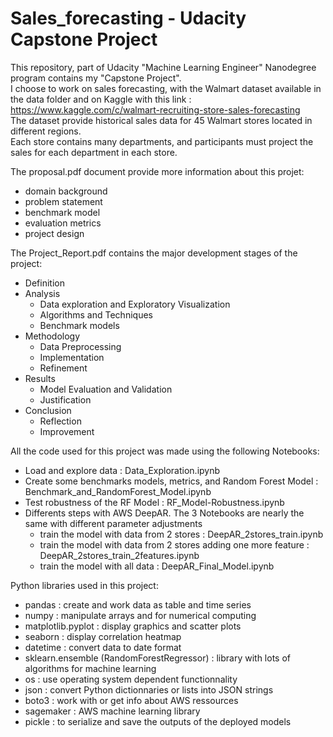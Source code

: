 # Sales_forecasting - Udacity Capstone Project
This repository, part of Udacity "Machine Learning Engineer" Nanodegree program contains my "Capstone Project".  
I choose to work on sales forecasting, with the Walmart dataset available in the data folder and on Kaggle with this link :  
https://www.kaggle.com/c/walmart-recruiting-store-sales-forecasting  
The dataset provide historical sales data for 45 Walmart stores located in different regions.   
Each store contains many departments, and participants must project the sales for each department in each store.

The proposal.pdf document provide more information about this projet:
- domain background
- problem statement
- benchmark model
- evaluation metrics
- project design

The Project_Report.pdf contains the major development stages of the project:
- Definition
- Analysis
    - Data exploration and Exploratory Visualization
    - Algorithms and Techniques
    - Benchmark models
- Methodology
    - Data Preprocessing
    - Implementation
    - Refinement
- Results
    - Model Evaluation and Validation
    - Justification
- Conclusion
    - Reflection
    - Improvement
    
All the code used for this project was made using the following Notebooks:
- Load and explore data : Data_Exploration.ipynb
- Create some benchmarks models, metrics, and Random Forest Model : Benchmark_and_RandomForest_Model.ipynb
- Test robustness of the RF Model : RF_Model-Robustness.ipynb
- Differents steps with AWS DeepAR. The 3 Notebooks are nearly the same with different parameter adjustments
    - train the model with data from 2 stores : DeepAR_2stores_train.ipynb
    - train the model with data from 2 stores adding one more feature : DeepAR_2stores_train_2features.ipynb
    - train the model with all data : DeepAR_Final_Model.ipynb

Python libraries used in this project:
- pandas : create and work data as table and time series
- numpy : manipulate arrays and for numerical computing
- matplotlib.pyplot : display graphics and scatter plots
- seaborn : display correlation heatmap
- datetime : convert data to date format
- sklearn.ensemble (RandomForestRegressor) : library with lots of algorithms for machine learning
- os : use operating system dependent functionnality
- json : convert Python dictionnaries or lists into JSON strings
- boto3 : work with or get info about AWS ressources
- sagemaker : AWS machine learning library
- pickle : to serialize and save the outputs of the deployed models
